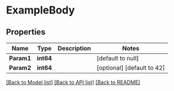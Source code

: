 # ExampleBody

## Properties
Name | Type | Description | Notes
------------ | ------------- | ------------- | -------------
**Param1** | **int64** |  | [default to null]
**Param2** | **int64** |  | [optional] [default to 42]

[[Back to Model list]](../README.md#documentation-for-models) [[Back to API list]](../README.md#documentation-for-api-endpoints) [[Back to README]](../README.md)

